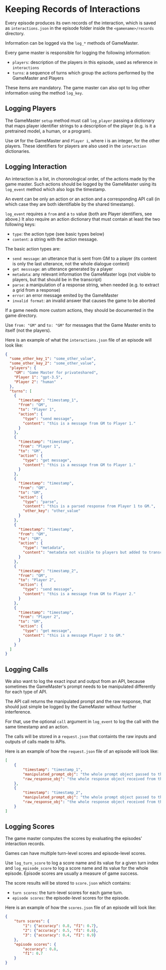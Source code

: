# Keeping Records of Interactions

Every episode produces its own records of the interaction, which is saved as
```interactions.json``` in the episode folder inside the ```<gamename>/records```
directory.

Information can be logged via the ```log_*``` methods of GameMaster.

Every game master is responsible for logging the following information:

- ```players```: description of the players in this episode, used as reference in ```interactions```
- ```turns```: a sequence of turns which group the actions performed by the GameMaster and Players

These items are mandatory. The game master can also opt to log other
information using the method ```log_key```.

## Logging Players

The GameMaster ```setup``` method must call ```log_player``` passing a dictionary
that maps player identifier strings to a description of the player 
(e.g. is it a pretrained model, a human, or a program).

Use ```GM``` for the GameMaster and ```Player i```, where i is an integer, for
the other players. These identifiers for players are also used in the 
```interaction``` dictionaries.

## Logging Interaction

An interaction is a list, in choronological order, of the actions made by the
game master. Such actions should be logged by the GameMaster using its 
```log_event``` method which also logs the timestamp. 

An event can be only an action or an action and a corresponding API call 
(in which case they are both identifiable by the shared timestamp).

```log_event``` requires a ```from``` and a ```to``` value (both are Player
identifiers, see above.) It also require an action dictionary that must contain
at least the two following keys:

- ```type```: the action type (see basic types below)
- ```content```: a string with the action message.

The basic action types are:

- ```send message```: an utterance that is sent from GM to a player (its content is only the last utterance, not the whole dialogue context)
- ```get messsage```: an utterance generated by a player
- ```metadata```: any relevant information the GameMaster logs (not visible to players, but that should be in the transcript)
- ```parse```: a manipulation of a response string, when needed (e.g. to extract a grid from a response)
- ```error```: an error message emited by the GameMaster
- ```invalid format```: an invalid answer that causes the game to be aborted

If a game needs more custom actions, they should be documented in the game directory.

Use ```from: "GM"``` and ```to: "GM"``` for messages that the Game Master emits to itself (not the players).


Here is an example of what the ```interactions.json``` file of an episode will
look like:

```json
{
  "some_other_key_1": "some_other_value",
  "some_other_key_2": "some_other_value",
  "players": {
    "GM": "Game Master for privateshared",
    "Player 1": "gpt-3.5",
    "Player 2": "human"
  },
  "turns": [
    {
      "timestamp": "timestamp_1",
      "from": "GM",
      "to": "Player 1",
      "action": {
        "type": "send message",
        "content": "this is a message from GM to Player 1."
      }
    },
    {
      "timestamp": "timestamp",
      "from": "Player 1",
      "to": "GM",
      "action": {
        "type": "get message",
        "content": "this is a message from GM to Player 1."
      }
    },
    {
      "timestamp": "timestamp",
      "from": "GM",
      "to": "GM",
      "action": {
        "type": "parse",
        "content": "this is a parsed response from Player 1 to GM.",
        "other_key": "other_value"
      }
    },
    {
      "timestamp": "timestamp",
      "from": "GM",
      "to": "GM",
      "action": {
        "type": "metadata",
        "content": "metadata not visible to players but added to transcript"
      }
    },
    {
      "timestamp": "timestamp_2",
      "from": "GM",
      "to": "Player 2",
      "action": {
        "type": "send message",
        "content": "this is a message from GM to Player 2."
      }
    },
    {
      "timestamp": "timestamp",
      "from": "Player 2",
      "to": "GM",
      "action": {
        "type": "get message",
        "content": "this is a message Player 2 to GM."
      }
    }
  ]
}
```

## Logging Calls

We also want to log the exact input and output from an API, because sometimes 
the GameMaster's prompt needs to be manipulated differently for each type of API.

The API call returns the manipulated prompt and the raw response, that should
just simple be logged by the GameMaster without further interference.

For that, use the optional ```call``` argument in ```log_event``` to log the
call with the same timestamp and an action.

The calls will be stored in a `request.json` that containts the raw inputs and outputs of calls made to APIs.

Here is an example of how the ```request.json``` file of an episode will look like:

```json
[
    {
        "timestamp": "timestamp_1",
        "manipulated_prompt_obj": "the whole prompt object passed to the API call",
        "raw_response_obj": "the whole response object received from the API call"
    },
    {
        "timestamp": "timestamp_2",
        "manipulated_prompt_obj": "the whole prompt object passed to the API call",
        "raw_response_obj": "the whole response object received from the API call"
    }
]
```

## Logging Scores

The game master computes the scores by evaluating the episodes' interaction records.

Games can have multiple turn-level scores and episode-level scores. 

Use ```log_turn_score``` to log a score name and its value for a given turn index
and ```log_episode_score``` to log a score name and its value for the whole
episode. Episode scores are usually a measure of game success.

The score results will be stored to `score.json` which contains:
- ```turn scores```: the turn-level scores for each game turn.
- ```episode scores```: the episode-level scores for the episode.

Here is an example of how the ```scores.json``` file of an episode will look like:

```json
{
    "turn scores": {
        "1": {"accuracy": 0.8, "f1": 0.7},
        "2": {"accuracy": 0.5, "f1": 0.8},
        "3": {"accuracy": 0.4, "f1": 0.9}
    },
    "episode scores": {
        "accuracy": 0.8,
        "f1": 0.7
    }
}
```
